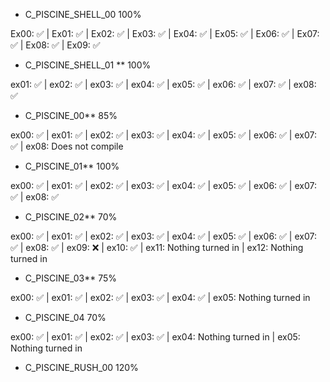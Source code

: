 - C_PISCINE_SHELL_00 100%

Ex00: ✅ | Ex01: ✅ | Ex02: ✅ | Ex03: ✅ | Ex04: ✅ | Ex05: ✅ | Ex06: ✅ | Ex07: ✅ | Ex08: ✅ | Ex09: ✅

- C_PISCINE_SHELL_01 ** 100%

ex01: ✅ | ex02: ✅ | ex03: ✅ | ex04: ✅ | ex05: ✅ | ex06: ✅ | ex07: ✅ | ex08: ✅

- C_PISCINE_00** 85% 

ex00: ✅ | ex01: ✅ | ex02: ✅ | ex03: ✅ | ex04: ✅ | ex05: ✅ | ex06: ✅ | ex07: ✅ | ex08: Does not compile

- C_PISCINE_01** 100% 

ex00: ✅ | ex01: ✅ | ex02: ✅ | ex03: ✅ | ex04: ✅ | ex05: ✅ | ex06: ✅ | ex07: ✅ | ex08: ✅

- C_PISCINE_02** 70% 

ex00: ✅ | ex01: ✅ | ex02: ✅ | ex03: ✅ | ex04: ✅ | ex05: ✅ | ex06: ✅ | ex07: ✅ | ex08: ✅ | ex09: ❌ | ex10: ✅ | ex11: Nothing turned in | ex12: Nothing turned in

- C_PISCINE_03** 75% 

ex00: ✅ | ex01: ✅ | ex02: ✅ | ex03: ✅ | ex04: ✅ | ex05: Nothing turned in

- C_PISCINE_04 70% 

ex00: ✅ | ex01: ✅ | ex02: ✅ | ex03: ✅ | ex04: Nothing turned in | ex05: Nothing turned in

- C_PISCINE_RUSH_00 120%
